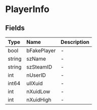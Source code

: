 ﻿# PlayerInfo

## Fields

| Type | Name | Description |
| :--- | :--- | :--- |
| bool | bFakePlayer | - |
| string | szName | - |
| string | szSteamID | - |
| int | nUserID | - |
| int64 | ullXuid | - |
| int | nXuidLow | - |
| int | nXuidHigh | - |
